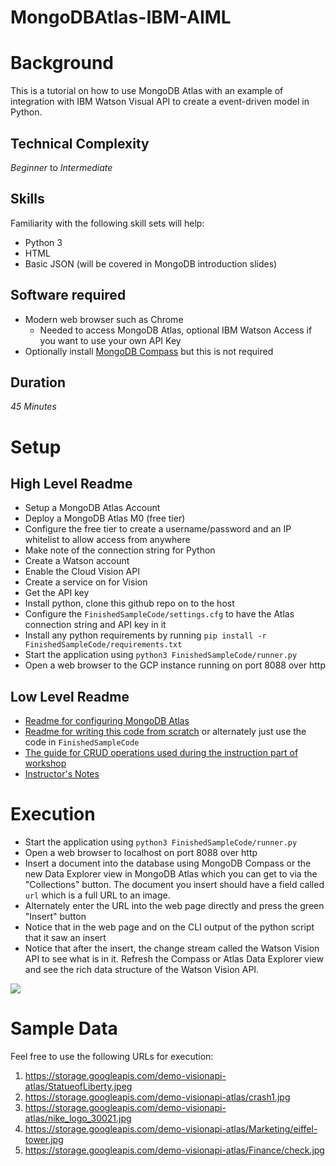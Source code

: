 # MongoDBAtlas-IBM-AIML

# Background
This is a tutorial on how to use MongoDB Atlas with an example of integration with IBM Watson Visual API to create a event-driven model in Python.

## Technical Complexity
_Beginner_ to _Intermediate_ 

## Skills 
Familiarity with the following skill sets will help:
* Python 3
* HTML
* Basic JSON (will be covered in MongoDB introduction slides)


## Software required
* Modern web browser such as Chrome
  * Needed to access MongoDB Atlas, optional IBM Watson Access if you want to use your own API Key
* Optionally install [MongoDB Compass](https://www.mongodb.com/download-center/compass) but this is not required

## Duration
_45 Minutes_

# Setup
## High Level Readme
* Setup a MongoDB Atlas Account
* Deploy a MongoDB Atlas M0 (free tier)
* Configure the free tier to create a username/password and an IP whitelist to allow access from anywhere
* Make note of the connection string for Python
* Create a Watson account
* Enable the Cloud Vision API
* Create a service on for Vision 
* Get the API key
* Install python, clone this github repo on to the host
* Configure the `FinishedSampleCode/settings.cfg` to have the Atlas connection string and API key in it
* Install any python requirements by running `pip install -r FinishedSampleCode/requirements.txt`
* Start the application using `python3 FinishedSampleCode/runner.py`
* Open a web browser to the GCP instance running on port 8088 over http


## Low Level Readme
* [Readme for configuring MongoDB Atlas](Guides/AtlasSetup.md)
* [Readme for writing this code from scratch](Guides/Code.md) or alternately just use the code in `FinishedSampleCode`
* [The guide for CRUD operations used during the instruction part of workshop](Guides/CRUD.md)
* [Instructor's Notes](Guides/Instructors.md)

# Execution
* Start the application using `python3 FinishedSampleCode/runner.py`
* Open a web browser to localhost on port 8088 over http
* Insert a document into the database using MongoDB Compass or the new Data Explorer view in MongoDB Atlas which you can get to via the "Collections" button. The document you insert should have a field called `url` which is a full URL to an image.
* Alternately enter the URL into the web page directly and press the green "Insert" button
* Notice that in the web page and on the CLI output of the python script that it saw an insert
* Notice that after the insert, the change stream called the Watson Vision API to see what is in it. Refresh the Compass or Atlas Data Explorer view and see the rich data structure of the Watson Vision API.

![](Guides/images/newss03.png)

# Sample Data
Feel free to use the following URLs for execution:
1. https://storage.googleapis.com/demo-visionapi-atlas/StatueofLiberty.jpeg
2. https://storage.googleapis.com/demo-visionapi-atlas/crash1.jpg
3. https://storage.googleapis.com/demo-visionapi-atlas/nike_logo_30021.jpg
4. https://storage.googleapis.com/demo-visionapi-atlas/Marketing/eiffel-tower.jpg
5. https://storage.googleapis.com/demo-visionapi-atlas/Finance/check.jpg

